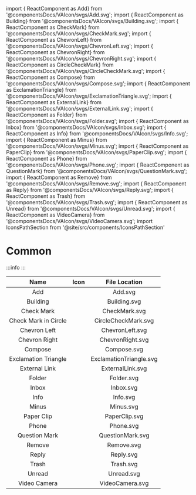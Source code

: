 import { ReactComponent as Add} from '@componentsDocs/VAIcon/svgs/Add.svg';
import { ReactComponent as Building} from '@componentsDocs/VAIcon/svgs/Building.svg';
import { ReactComponent as CheckMark} from '@componentsDocs/VAIcon/svgs/CheckMark.svg';
import { ReactComponent as ChevronLeft} from '@componentsDocs/VAIcon/svgs/ChevronLeft.svg';
import { ReactComponent as ChevronRight} from '@componentsDocs/VAIcon/svgs/ChevronRight.svg';
import { ReactComponent as CircleCheckMark} from '@componentsDocs/VAIcon/svgs/CircleCheckMark.svg';
import { ReactComponent as Compose} from '@componentsDocs/VAIcon/svgs/Compose.svg';
import { ReactComponent as ExclamationTriangle} from '@componentsDocs/VAIcon/svgs/ExclamationTriangle.svg';
import { ReactComponent as ExternalLink} from '@componentsDocs/VAIcon/svgs/ExternalLink.svg';
import { ReactComponent as Folder} from '@componentsDocs/VAIcon/svgs/Folder.svg';
import { ReactComponent as Inbox} from '@componentsDocs/VAIcon/svgs/Inbox.svg';
import { ReactComponent as Info} from '@componentsDocs/VAIcon/svgs/Info.svg';
import { ReactComponent as Minus} from '@componentsDocs/VAIcon/svgs/Minus.svg';
import { ReactComponent as PaperClip} from '@componentsDocs/VAIcon/svgs/PaperClip.svg';
import { ReactComponent as Phone} from '@componentsDocs/VAIcon/svgs/Phone.svg';
import { ReactComponent as QuestionMark} from '@componentsDocs/VAIcon/svgs/QuestionMark.svg';
import { ReactComponent as Remove} from '@componentsDocs/VAIcon/svgs/Remove.svg';
import { ReactComponent as Reply} from '@componentsDocs/VAIcon/svgs/Reply.svg';
import { ReactComponent as Trash} from '@componentsDocs/VAIcon/svgs/Trash.svg';
import { ReactComponent as Unread} from '@componentsDocs/VAIcon/svgs/Unread.svg';
import { ReactComponent as VideoCamera} from '@componentsDocs/VAIcon/svgs/VideoCamera.svg';
import IconsPathSection from '@site/src/components/IconsPathSection'

# Common

:::info
<IconsPathSection />
:::

Name | Icon | File Location 
:---: | :---: | :---: 
Add | <Add  className="icons"/> | Add.svg
Building | <Building  className="icons"/> | Building.svg
Check Mark | <CheckMark  className="icons"/> | CheckMark.svg
Check Mark in Circle | <CircleCheckMark  className="icons"/> | CircleCheckMark.svg
Chevron Left | <ChevronLeft  className="icons"/> | ChevronLeft.svg
Chevron Right | <ChevronRight  className="icons iconsStroke"/> | ChevronRight.svg
Compose | <Compose  className="icons"/> | Compose.svg
Exclamation Triangle | <ExclamationTriangle  className="icons"/> | ExclamationTriangle.svg
External Link | <ExternalLink  className="icons"/> | ExternalLink.svg
Folder | <Folder  className="icons"/> | Folder.svg
Inbox | <Inbox  className="icons"/> | Inbox.svg
Info | <Info  className="icons"/> | Info.svg
Minus | <Minus  className="icons"/> | Minus.svg
Paper Clip | <PaperClip  className="icons"/> | PaperClip.svg
Phone | <Phone  className="icons"/> | Phone.svg
Question Mark | <QuestionMark  className="icons"/> | QuestionMark.svg
Remove | <Remove  className="icons"/> | Remove.svg
Reply | <Reply  className="icons"/> | Reply.svg
Trash | <Trash  className="icons"/> | Trash.svg
Unread | <Unread  className="icons"/> | Unread.svg
Video Camera | <VideoCamera  className="icons"/> | VideoCamera.svg